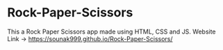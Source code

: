 # Rock-Paper-Scissors
This a Rock Paper Scissors app made using HTML, CSS and JS.
Website Link -> https://sounak999.github.io/Rock-Paper-Scissors/
